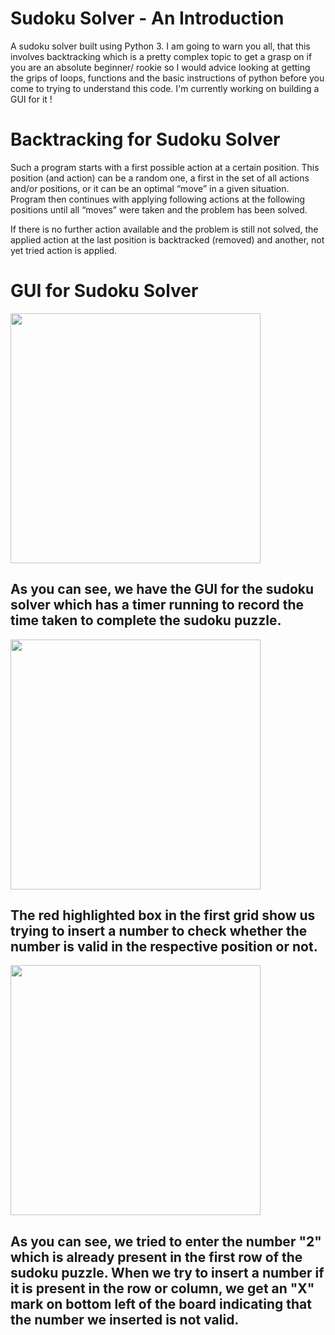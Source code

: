 # Sudoku Solver - An Introduction

A sudoku solver built using Python 3. I am going to warn you all, that this involves backtracking which is a pretty complex topic to get a grasp on if you are an absolute beginner/ rookie so I would advice looking at getting the grips of loops, functions and the basic instructions of python before you come to trying to understand this code. I'm currently working on building a GUI for it !

# Backtracking for Sudoku Solver

Such a program starts with a first possible action at a certain position. This position (and action) can be a random one, a first in the set of all actions and/or positions, or it can be an optimal “move” in a given situation. Program then continues with applying following actions at the following positions until all “moves” were taken and the problem has been solved.

If there is no further action available and the problem is still not solved, the applied action at the last position is backtracked (removed) and another, not yet tried action is applied.

# GUI for Sudoku Solver

<img src="https://user-images.githubusercontent.com/70945303/121496774-d3a16780-c9eb-11eb-8610-ac3b18eeddf4.png" width="400" height="400">

## As you can see, we have the GUI for the sudoku solver which has a timer running to record the time taken to complete the sudoku puzzle.

<img src="https://user-images.githubusercontent.com/70945303/121497188-3abf1c00-c9ec-11eb-872a-befd73d8f7d3.png" width="400" height="400">

## The red highlighted box in the first grid show us trying to insert a number to check whether the number is valid in the respective position or not.

<img src="https://user-images.githubusercontent.com/70945303/121497546-9e494980-c9ec-11eb-8914-c0599467b356.png" width="400" height="400">

## As you can see, we tried to enter the number "2" which is already present in the first row of the sudoku puzzle. When we try to insert a number if it is present in the row or column, we get an "X" mark on bottom left of the board indicating that the number we inserted is not valid. 
